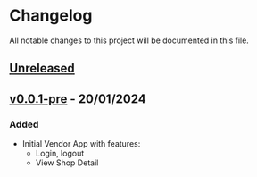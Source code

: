 # Changelog

All notable changes to this project will be documented in this file.

## [Unreleased]

## [v0.0.1-pre] - 20/01/2024

### Added

- Initial Vendor App with features:
  - Login, logout
  - View Shop Detail

[unreleased]: https://github.com/venhha/flutter_vtv/compare/v0.0.1-pre...HEAD
<!-- [v0.0.2-pre]: https://github.com/venhha/flutter_vtv/compare/v0.0.1-pre...v0.0.2-pre -->
[v0.0.1-pre]: https://github.com/venhha/flutter_vtv/releases/tag/v0.0.1-pre
